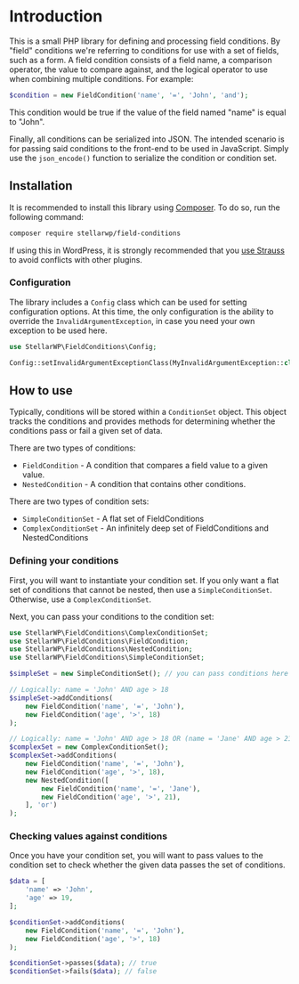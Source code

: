 # Introduction

This is a small PHP library for defining and processing field conditions. By "field" conditions
we're referring to conditions for use with a set of fields, such as a form. A field condition
consists of a field name, a comparison operator, the value to compare against, and the logical
operator to use when combining multiple conditions. For example:

```php
$condition = new FieldCondition('name', '=', 'John', 'and');
```

This condition would be true if the value of the field named "name" is equal to "John".

Finally, all conditions can be serialized into JSON. The intended scenario is for passing
said conditions to the front-end to be used in JavaScript. Simply use the `json_encode()`
function to serialize the condition or condition set.

## Installation

It is recommended to install this library using [Composer](https://getcomposer.org/). To do so, run
the following command:

```bash
composer require stellarwp/field-conditions
```

If using this in WordPress, it is strongly recommended that
you [use Strauss](https://github.com/stellarwp/global-docs/blob/main/docs/strauss-setup.md)
to avoid conflicts with other plugins.

### Configuration

The library includes a `Config` class which can be used for setting configuration options. At
this time, the only configuration is the ability to override the `InvalidArgumentException`, in
case you need your own exception to be used here.

```php
use StellarWP\FieldConditions\Config;

Config::setInvalidArgumentExceptionClass(MyInvalidArgumentException::class);
```

## How to use

Typically, conditions will be stored within a `ConditionSet` object. This object tracks the
conditions and provides methods for determining whether the conditions pass or fail a given
set of data.

There are two types of conditions:

- `FieldCondition` - A condition that compares a field value to a given value.
- `NestedCondition` - A condition that contains other conditions.

There are two types of condition sets:

- `SimpleConditionSet` - A flat set of FieldConditions
- `ComplexConditionSet` - An infinitely deep set of FieldConditions and NestedConditions

### Defining your conditions

First, you will want to instantiate your condition set. If you only want a flat set of conditions
that cannot be nested, then use a `SimpleConditionSet`. Otherwise, use a `ComplexConditionSet`.

Next, you can pass your conditions to the condition set:

```php
use StellarWP\FieldConditions\ComplexConditionSet;
use StellarWP\FieldConditions\FieldCondition;
use StellarWP\FieldConditions\NestedCondition;
use StellarWP\FieldConditions\SimpleConditionSet;

$simpleSet = new SimpleConditionSet(); // you can pass conditions here as well

// Logically: name = 'John' AND age > 18
$simpleSet->addConditions(
    new FieldCondition('name', '=', 'John'),
    new FieldCondition('age', '>', 18)
);

// Logically: name = 'John' AND age > 18 OR (name = 'Jane' AND age > 21)
$complexSet = new ComplexConditionSet();
$complexSet->addConditions(
    new FieldCondition('name', '=', 'John'),
    new FieldCondition('age', '>', 18),
    new NestedCondition([
        new FieldCondition('name', '=', 'Jane'),
        new FieldCondition('age', '>', 21),
    ], 'or')
);
```

### Checking values against conditions

Once you have your condition set, you will want to pass values to the condition set to check whether
the given data passes the set of conditions.

```php
$data = [
    'name' => 'John',
    'age' => 19,
];

$conditionSet->addConditions(
    new FieldCondition('name', '=', 'John'),
    new FieldCondition('age', '>', 18)
);

$conditionSet->passes($data); // true
$conditionSet->fails($data); // false
```
